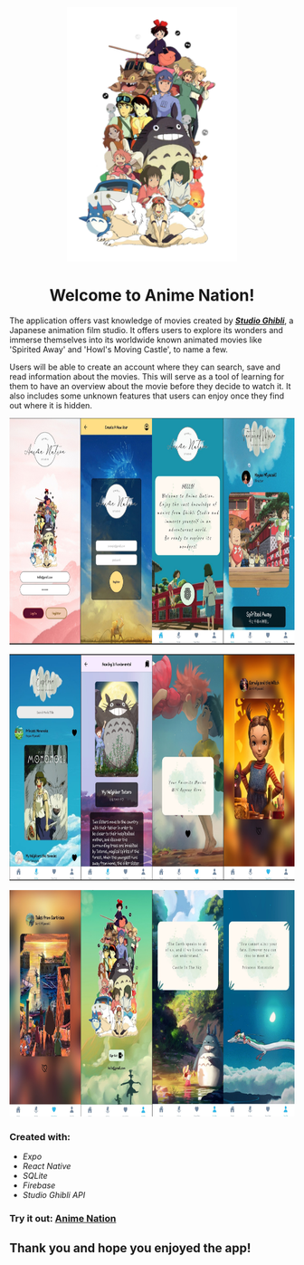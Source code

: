 <p align="center">
<img src="assets/signInUp/coverPhoto.png"  width="300" height = "450">
</p>

<h1 align="center">Welcome to Anime Nation!</h1>

The application offers vast knowledge of movies created by **_[Studio Ghibli](https://ghibliapi.herokuapp.com/)_**,
a Japanese animation film studio. It offers users to explore its wonders and immerse themselves
into its worldwide known animated movies like 'Spirited Away' and 'Howl's Moving Castle', to name a few.

Users will be able to create an account where they can search, save and read information about the
movies. This will serve as a tool of learning for them to have an overview about the movie before they decide to watch it.
It also includes some unknown features that users can enjoy once they find out where it is hidden.

<p align="center">
  <img src="assets/extra/readmeImage1.png"  height="400">
</p>

<p align="center">
  <img src="assets/extra/readmeImage2.png"  height="400">
</p>

<p align="center">
  <img src="assets/extra/readmeImage3.png"  height="400">
</p>

### Created with:

- _Expo_
- _React Native_
- _SQLite_
- _Firebase_
- _Studio Ghibli API_

### Try it out: [Anime Nation](https://expo.dev/@giofra/animenation?serviceType=classic&distribution=expo-go)

## Thank you and hope you enjoyed the app!
